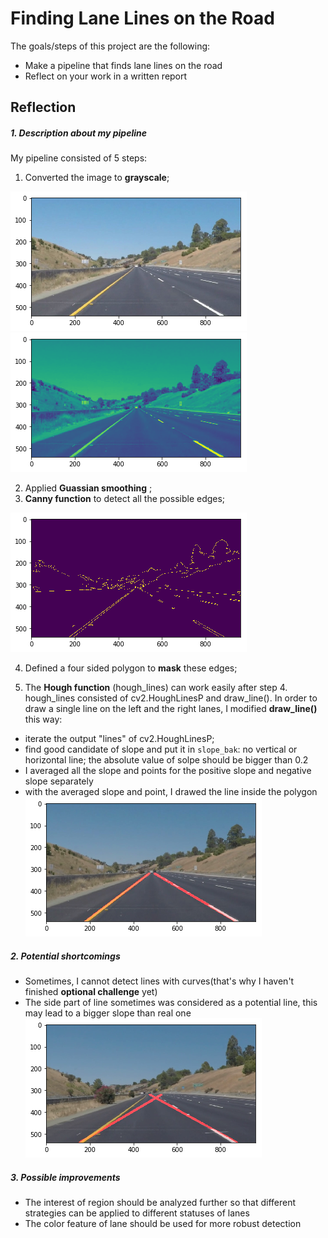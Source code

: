 # Finding Lane Lines on the Road

The goals/steps of this project are the following:
* Make a pipeline that finds lane lines on the road
* Reflect on your work in a written report

## Reflection
##### 1. Description about my pipeline
My pipeline consisted of 5 steps: 
1. Converted the image to **grayscale**;

![raw](/images_for_writesup/raw_writeup.png)
![grayscale](/images_for_writesup/gray_writeup.png)

2. Applied **Guassian smoothing** ;
3. **Canny function** to detect all the possible edges;

![canny](/images_for_writesup/canny_writeup.png)

4. Defined a four sided polygon to **mask** these edges; 

5. The **Hough function** (hough_lines) can work easily after step 4. hough_lines consisted of cv2.HoughLinesP and draw_line(). In order to draw a single line on the left and the right lanes, I modified **draw_line()** this way:
* iterate the output "lines" of cv2.HoughLinesP;
* find good candidate of slope and put it in `slope_bak`: no vertical or horizontal line; the absolute value of solpe should be bigger than 0.2
* I averaged all the slope and points for the positive slope and negative slope separately
* with the averaged slope and point, I drawed the line inside the polygon
![result](/images_for_writesup/result_writeup.png)
##### 2. Potential shortcomings
* Sometimes, I cannot detect lines with curves(that's why I haven't finished **optional challenge** yet)
* The side part of line sometimes was considered as a potential line, this may lead to a bigger slope than real one
![fail](/images_for_writesup/fail_writeup.png)
##### 3. Possible improvements
* The interest of region should be analyzed further so that different strategies can be applied to different statuses of lanes
* The color feature of lane should be used for more robust detection 
